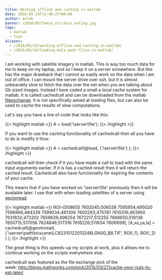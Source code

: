 ```yaml
---
title: Working offline and caching in matlab
date: 2016-05-29T13:48:27+00:00
author: aslak
banner: /2016/05/Tamia_striatus_eating.jpg
tags:
  - matlab
  - tips
aliases:
  - /2016/05/29/working-offline-and-caching-in-matlab/
  - /2015/05/19/loading-mola-pedr-files-in-matlab/
---
```

I am working with satellite imagery in matlab. This is way too much data for me to keep on my laptop, and so I keep it on a server somewhere. But this has the major drawback that i cannot as easily work on the data when I am out of office. I can mount the server drive over ssh, but it is almost unbearably slow to fetch the data over the net when you are talking about Gb sized images. Instead I have coded a small a local cache system for matlab. It is called cachedcall and can be downloaded from the matlab [fileexchange](http://www.mathworks.com/matlabcentral/fileexchange/49949-cachedcall). It is not specifically aimed at loading files, but can also be used to cache the results of slow computations.

Let's say you have a line of code that looks like this:

{{< highlight matlab >}}
A = load('\\server\file');
{{< /highlight >}}


If you want to use the caching functionality of cachedcall then all you have to do is modify it thus:

{{< highlight matlab >}}
A = cachedcall(@load, {'\\server\file'} );
{{< /highlight >}}

cachedcall will then check if it you have made a call to load with the same input arguments earlier. If it is has a cached result then it will return the cached result. Cachedcall also have functionality for expiring the contents of your cache.

This means that if you have worked on '\\server\file' previously then it will be available later. I use that with when loading satellites of a server using [geoimread](http://www.mathworks.com/matlabcentral/fileexchange/46904-geoimread).

{{< highlight matlab >}}
ROI=[508655 7602045;506038 7595954;495020 7596866;484339 7599034;481306 7600283;475781 7610316;463950 7631832;473202 7659639;496254 7672217;512255 7668650;516136 7650715;517056 7624846;517316 7616226;511634 7606699];
[A,xa,ya,Ia] = cachedcall(@geoimread, {'\\server\path\to\scene\LC82310122013248LGN00_B8.TIF', ROI(:,1), ROI(:,2) } );
{{< /highlight >}}

The great thing is this speeds-up my scripts at work, plus it allows me to continue working on the scripts everywhere else.

 

cachedcall was featured as the file exchange pick of the week: http://blogs.mathworks.com/pick/2015/03/27/cache-your-nuts-to-eat-later/

 

 

 

 
